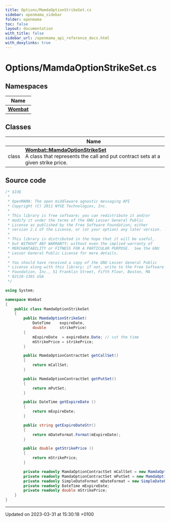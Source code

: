 ```yaml
---
title: Options/MamdaOptionStrikeSet.cs
sidebar: openmama_sidebar
folder: openmama
toc: false
layout: documentation
with_title: false
sidebar_url: /openmama_api_reference_docs.html
with_doxylinks: true
---
```


# Options/MamdaOptionStrikeSet.cs



## Namespaces

| Name           |
| -------------- |
| **[Wombat](namespaceWombat.html)**  |

## Classes

|                | Name           |
| -------------- | -------------- |
| class | **[Wombat::MamdaOptionStrikeSet](classWombat_1_1MamdaOptionStrikeSet.html)** <br>A class that represents the call and put contract sets at a given strike price.  |




## Source code

```csharp
/* $Id$
 *
 * OpenMAMA: The open middleware agnostic messaging API
 * Copyright (C) 2011 NYSE Technologies, Inc.
 *
 * This library is free software; you can redistribute it and/or
 * modify it under the terms of the GNU Lesser General Public
 * License as published by the Free Software Foundation; either
 * version 2.1 of the License, or (at your option) any later version.
 *
 * This library is distributed in the hope that it will be useful,
 * but WITHOUT ANY WARRANTY; without even the implied warranty of
 * MERCHANTABILITY or FITNESS FOR A PARTICULAR PURPOSE.  See the GNU
 * Lesser General Public License for more details.
 *
 * You should have received a copy of the GNU Lesser General Public
 * License along with this library; if not, write to the Free Software
 * Foundation, Inc., 51 Franklin Street, Fifth Floor, Boston, MA
 * 02110-1301 USA
 */

using System;

namespace Wombat
{
    public class MamdaOptionStrikeSet
    {
        public MamdaOptionStrikeSet(
            DateTime    expireDate,
            double      strikePrice)
        {
            mExpireDate  = expireDate.Date; // cut the time
            mStrikePrice = strikePrice;
        }

        public MamdaOptionContractSet getCallSet()
        {
            return mCallSet;
        }

        public MamdaOptionContractSet getPutSet()
        {
            return mPutSet;
        }

        public DateTime getExpireDate ()
        {
            return mExpireDate;
        }

        public string getExpireDateStr()
        {
            return mDateFormat.Format(mExpireDate);
        }

        public double getStrikePrice ()
        {
            return mStrikePrice;
        }

        private readonly MamdaOptionContractSet mCallSet = new MamdaOptionContractSet();
        private readonly MamdaOptionContractSet mPutSet = new MamdaOptionContractSet();
        private readonly SimpleDateFormat mDateFormat = new SimpleDateFormat("MMMyy");
        private readonly DateTime mExpireDate;
        private readonly double mStrikePrice;
    }
}
```


-------------------------------

Updated on 2023-03-31 at 15:30:18 +0100
